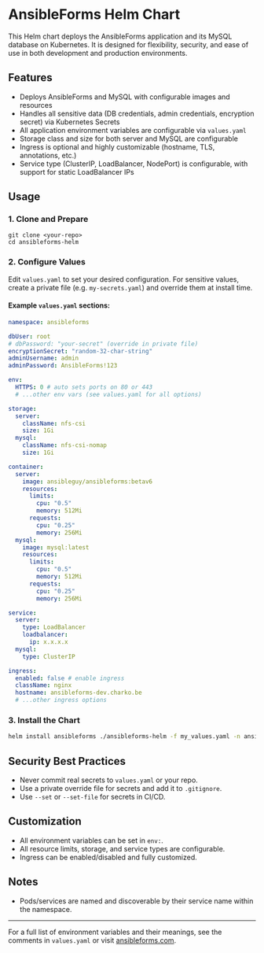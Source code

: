 # AnsibleForms Helm Chart

This Helm chart deploys the AnsibleForms application and its MySQL database on Kubernetes. It is designed for flexibility, security, and ease of use in both development and production environments.

## Features
- Deploys AnsibleForms and MySQL with configurable images and resources
- Handles all sensitive data (DB credentials, admin credentials, encryption secret) via Kubernetes Secrets
- All application environment variables are configurable via `values.yaml`
- Storage class and size for both server and MySQL are configurable
- Ingress is optional and highly customizable (hostname, TLS, annotations, etc.)
- Service type (ClusterIP, LoadBalancer, NodePort) is configurable, with support for static LoadBalancer IPs

## Usage

### 1. Clone and Prepare
```
git clone <your-repo>
cd ansibleforms-helm
```

### 2. Configure Values
Edit `values.yaml` to set your desired configuration. For sensitive values, create a private file (e.g. `my-secrets.yaml`) and override them at install time.

#### Example `values.yaml` sections:
```yaml
namespace: ansibleforms

dbUser: root
# dbPassword: "your-secret" (override in private file)
encryptionSecret: "random-32-char-string"
adminUsername: admin
adminPassword: AnsibleForms!123

env:
  HTTPS: 0 # auto sets ports on 80 or 443
  # ...other env vars (see values.yaml for all options)

storage:
  server:
    className: nfs-csi
    size: 1Gi
  mysql:
    className: nfs-csi-nomap
    size: 1Gi

container:
  server:
    image: ansibleguy/ansibleforms:betav6
    resources:
      limits:
        cpu: "0.5"
        memory: 512Mi
      requests:
        cpu: "0.25"
        memory: 256Mi
  mysql:
    image: mysql:latest
    resources:
      limits:
        cpu: "0.5"
        memory: 512Mi
      requests:
        cpu: "0.25"
        memory: 256Mi

service:
  server:
    type: LoadBalancer
    loadbalancer:
      ip: x.x.x.x
  mysql:
    type: ClusterIP

ingress:
  enabled: false # enable ingress
  className: nginx
  hostname: ansibleforms-dev.charko.be
  # ...other ingress options
```

### 3. Install the Chart
```sh
helm install ansibleforms ./ansibleforms-helm -f my_values.yaml -n ansibleforms
```

## Security Best Practices
- Never commit real secrets to `values.yaml` or your repo.
- Use a private override file for secrets and add it to `.gitignore`.
- Use `--set` or `--set-file` for secrets in CI/CD.

## Customization
- All environment variables can be set in `env:`.
- All resource limits, storage, and service types are configurable.
- Ingress can be enabled/disabled and fully customized.

## Notes
- Pods/services are named and discoverable by their service name within the namespace.

---
For a full list of environment variables and their meanings, see the comments in `values.yaml` or visit [ansibleforms.com](https://ansibleforms.com).
